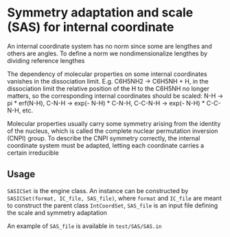 # Symmetry adaptation and scale (SAS) for internal coordinate
An internal coordinate system has no norm since some are lengthes and others are angles. To define a norm we nondimensionalize lengthes by dividing reference lengthes

The dependency of molecular properties on some internal coordinates vanishes in the dissociation limit. E.g. C6H5NH2 -> C6H5NH + H, in the dissociation limit the relative position of the H to the C6H5NH no longer matters, so the corresponding internal coordinates should be scaled: N-H -> pi * erf(N-H), C-N-H -> exp(- N-H) * C-N-H, C-C-N-H -> exp(- N-H) * C-C-N-H, etc.

Molecular properties usually carry some symmetry arising from the identity of the nucleus, which is called the complete nuclear permutation inversion (CNPI) group. To describe the CNPI symmetry correctly, the internal coordinate system must be adapted, letting each coordinate carries a certain irreducible

## Usage
`SASICSet` is the engine class. An instance can be constructed by `SASICSet(format, IC_file, SAS_file)`, where `format` and `IC_file` are meant to construct the parent class `IntCoordSet`, `SAS_file` is an input file defining the scale and symmetry adaptation

An example of `SAS_file` is available in `test/SAS/SAS.in`
